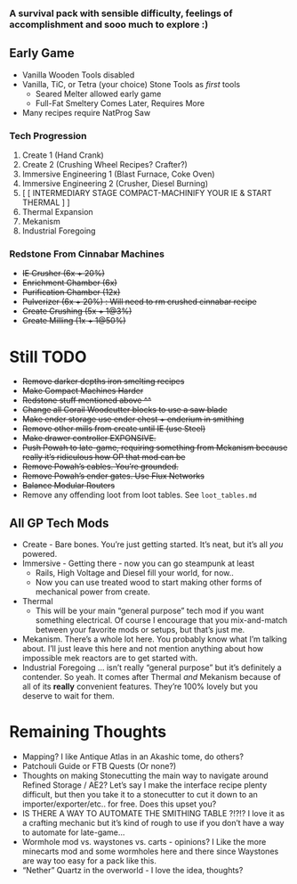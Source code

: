 ### A survival pack with sensible difficulty, feelings of accomplishment and sooo much to explore :)

## Early Game

- Vanilla Wooden Tools disabled
- Vanilla, TiC, or Tetra (your choice) Stone Tools as _first_ tools
  - Seared Melter allowed early game
  - Full-Fat Smeltery Comes Later, Requires More
- Many recipes require NatProg Saw

### Tech Progression

1. Create 1 (Hand Crank)
2. Create 2 (Crushing Wheel Recipes? Crafter?)
3. Immersive Engineering 1 (Blast Furnace, Coke Oven)
4. Immersive Engineering 2 (Crusher, Diesel Burning)
5. [ [ INTERMEDIARY STAGE COMPACT-MACHINIFY YOUR IE & START THERMAL ] ]
6. Thermal Expansion
7. Mekanism
8. Industrial Foregoing

### Redstone From Cinnabar Machines

- ~~IE Crusher (6x + 20%)~~
- ~~Enrichment Chamber (6x)~~
- ~~Purification Chamber (12x)~~
- ~~Pulverizer (6x + 20%) : Will need to rm crushed cinnabar recipe~~
- ~~Create Crushing (5x + 1@3%)~~
- ~~Create Milling (1x + 1@50%)~~

# Still TODO

- ~~Remove darker depths iron smelting recipes~~
- ~~Make Compact Machines Harder~~
- ~~Redstone stuff mentioned above ^^~~
- ~~Change all Corail Woodcutter blocks to use a saw blade~~
- ~~Make ender storage use ender chest + enderium in smithing~~
- ~~Remove other mills from create until IE (use Steel)~~
- ~~Make drawer controller EXPONSIVE.~~
- ~~Push Powah to late-game, requiring something from Mekanism because really it’s ridiculous how OP that mod can be~~
- ~~Remove Powah’s cables. You’re grounded.~~
- ~~Remove Powah’s ender gates. Use Flux Networks~~
- ~~Balance Modular Routers~~
- Remove any offending loot from loot tables. See `loot_tables.md`

## All GP Tech Mods

- Create - Bare bones. You’re just getting started. It’s neat, but it’s all _you_ powered.
- Immersive - Getting there - now you can go steampunk at least
  - Rails, High Voltage and Diesel fill your world, for now..
  - Now you can use treated wood to start making other forms of mechanical power from create.
- Thermal
  - This will be your main “general purpose” tech mod if you want something electrical. Of course I encourage that you mix-and-match between your favorite mods or setups, but that’s just me.
- Mekanism. There’s a whole lot here. You probably know what I’m talking about. I’ll just leave this here and not mention anything about how impossible mek reactors are to get started with.
- Industrial Foregoing ... isn’t really “general purpose” but it’s definitely a contender. So yeah. It comes after Thermal _and_ Mekanism because of all of its **really** convenient features. They’re 100% lovely but you deserve to wait for them.

# Remaining Thoughts

- Mapping? I like Antique Atlas in an Akashic tome, do others?
- Patchouli Guide or FTB Quests (Or none?)
- Thoughts on making Stonecutting the main way to navigate around Refined Storage / AE2? Let’s say I make the interface recipe plenty difficult, but then you take it to a stonecutter to cut it down to an importer/exporter/etc.. for free. Does this upset you?
- IS THERE A WAY TO AUTOMATE THE SMITHING TABLE ?!?!? I love it as a crafting mechanic but it’s kind of rough to use if you don’t have a way to automate for late-game...
- Wormhole mod vs. waystones vs. carts - opinions? I Like the more minecarts mod and some wormholes here and there since Waystones are way too easy for a pack like this.
- “Nether” Quartz in the overworld - I love the idea, thoughts?
